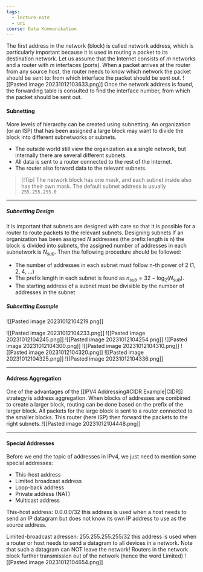 ```yaml
---
tags:
  - lecture-note
  - uni
course: Data Kommunikation
---
```


The first address in the network (block) is called network address, which is particularly important because it is used in routing a packet to its destination network.
Let us assume that the Internet consists of *m* networks and a router with *m* interfaces (ports).
When a packet arrives at the router from any source host, the router needs to know which network the packet should be sent to: from which interface the packet should be sent out.
![[Pasted image 20231012103633.png]]
Once the network address is found, the forwarding table is consulted to find the interface number, from which the packet should be sent out.

#### Subnetting
More levels of hierarchy can be created using subnetting. An organization (or an ISP) that has been assigned a large block may want to divide the block into different subnetworks or subnets.
* The outside world still view the organization as a single network, but internally there are several different subnets.
* All data is sent to a router connected to the rest of the Internet.
* The router also forward data to the relevant subnets.

>[!Tip] The network block has one mask, and each subnet inside also has their own mask.
>The default subnet address is usually `255.255.255.0`

***
##### Subnetting Design
It is important that subnets are designed with care so that it is possible for a router to route packets to the relevant subnets.
Designing subnets If an organization has been assigned *N* addresses (the prefix length is n) the block is divided into subnets, the assigned number of addresses in each subnetwork is $N_{sub}$. Then the following procedure should be followed:
* The number of addresses in each subnet must follow n-th power of 2 (1, 2, 4, …)
* The prefix length in each subnet is found as $n_{sub}=32-\log_{2}(N_{sub})$.
* The starting address of a subnet must be divisible by the number of addresses in the subnet

##### Subnetting Example
![[Pasted image 20231012104219.png]]

![[Pasted image 20231012104233.png]]
![[Pasted image 20231012104245.png]]
![[Pasted image 20231012104254.png]]
![[Pasted image 20231012104300.png]]
![[Pasted image 20231012104310.png]]
![[Pasted image 20231012104320.png]]
![[Pasted image 20231012104325.png]]
![[Pasted image 20231012104336.png]]

***
#### Address Aggregation
One of the advantages of the [[IPV4 Addressing#CIDR Example|CIDR]]  strategy is address aggregation. When blocks of addresses are combined to create a larger block, routing can be done based on the prefix of the larger block.
All packets for the large block is sent to a router connected to the smaller blocks.
This router (here ISP) then forward the packets to the right subnets.
![[Pasted image 20231012104448.png]]

***
#### Special Addresses
Before we end the topic of addresses in IPv4, we just need to mention some special addresses:

* This-host address
* Limited broadcast address
* Loop-back address
* Private address (NAT)
* Multicast address

This-host address: 0.0.0.0/32 this address is used when a host needs to send an IP datagram but does not know its own IP address to use as the source address.

Limited-broadcast adressen: 255.255.255.255/32 this address is used when a router or host needs to send a datagram to all devices in a network.
Note that such a datagram can NOT leave the network!
Routers in the network block further transmission out of the network (hence the word Limited)
![[Pasted image 20231012104654.png]]
